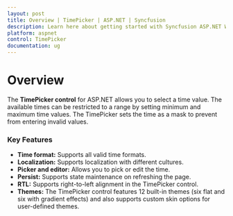 ```yaml
---
layout: post
title: Overview | TimePicker | ASP.NET | Syncfusion
description: Learn here about getting started with Syncfusion ASP.NET Webforms TimePicker control and more details.
platform: aspnet
control: TimePicker
documentation: ug
---
```


# Overview

The **TimePicker control** for ASP.NET allows you to select a time value. The available times can be restricted to a range by setting minimum and maximum time values. The TimePicker sets the time as a mask to prevent from entering invalid values. 

### Key Features

* **Time format:** Supports all valid time formats.
* **Localization:** Supports localization with different cultures.
* **Picker and editor:** Allows you to pick or edit the time.
* **Persist:** Supports state maintenance on refreshing the page.
* **RTL:** Supports right-to-left alignment in the TimePicker control.
* **Themes:** The TimePicker control features 12 built-in themes (six flat and six with gradient effects) and also supports custom skin options for user-defined themes.



